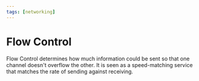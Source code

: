 ```yaml
---
tags: [networking]
---
```


# Flow Control

Flow Control determines how much information could be sent so that one channel
doesn't overflow the other. It is seen as a speed-matching service that matches
the rate of sending against receiving.
